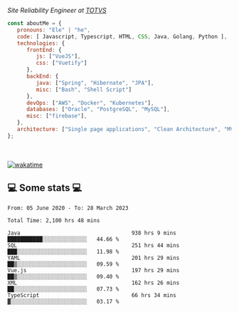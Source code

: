 <p><em>Site Reliability Engineer at <a href="https://www.totvs.com/">TOTVS</a></br>
</em></p>


```javascript
const aboutMe = {
   pronouns: "Ele" | "he",
   code: [ Javascript, Typescript, HTML, CSS, Java, Golang, Python ],
   technologies: {
      frontEnd: {
         js: ["VueJS"],
         css: ["Vuetify"]
      },
      backEnd: {
         java: ["Spring", "Hibernate", "JPA"],
         misc: ["Bash", "Shell Script"]
      },
      devOps: ["AWS", "Docker", "Kubernetes"],
      databases: ["Oracle", "PostgreSQL", "MySQL"],
      misc: ["firebase"],
   },
   architecture: ["Single page applications", "Clean Architecture", "MVC", "Microservices"],
};
```
</br></br>
[![wakatime](https://wakatime.com/badge/user/a3a8ed06-d304-4d6b-bc86-4adc418cdea7.svg)](https://wakatime.com/@a3a8ed06-d304-4d6b-bc86-4adc418cdea7)
<h2>💻 Some stats 💻</h2>

<!--START_SECTION:waka-->

```text
From: 05 June 2020 - To: 28 March 2023

Total Time: 2,100 hrs 48 mins

Java                                   938 hrs 9 mins  ███████████░░░░░░░░░░░░░░   44.66 %
SQL                                    251 hrs 44 mins ███░░░░░░░░░░░░░░░░░░░░░░   11.98 %
YAML                                   201 hrs 29 mins ██▒░░░░░░░░░░░░░░░░░░░░░░   09.59 %
Vue.js                                 197 hrs 29 mins ██▒░░░░░░░░░░░░░░░░░░░░░░   09.40 %
XML                                    162 hrs 26 mins ██░░░░░░░░░░░░░░░░░░░░░░░   07.73 %
TypeScript                             66 hrs 34 mins  ▓░░░░░░░░░░░░░░░░░░░░░░░░   03.17 %
```

<!--END_SECTION:waka-->

